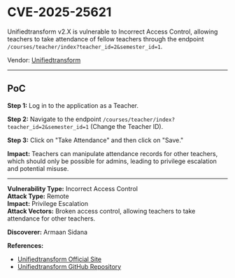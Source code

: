 # CVE-2025-25621

Unifiedtransform v2.X is vulnerable to Incorrect Access Control, allowing teachers to take attendance of fellow teachers through the endpoint `/courses/teacher/index?teacher_id=2&semester_id=1`.  

Vendor: [Unifiedtransform](https://github.com/changeweb/Unifiedtransform)  

---

## PoC

**Step 1:** Log in to the application as a Teacher.  

**Step 2:** Navigate to the endpoint `/courses/teacher/index?teacher_id=2&semester_id=1` (Change the Teacher ID).  

**Step 3:** Click on "Take Attendance" and then click on "Save."  

**Impact:** Teachers can manipulate attendance records for other teachers, which should only be possible for admins, leading to privilege escalation and potential misuse.  

---

**Vulnerability Type:** Incorrect Access Control  
**Attack Type:** Remote  
**Impact:** Privilege Escalation  
**Attack Vectors:** Broken access control, allowing teachers to take attendance for other teachers.  

**Discoverer:** Armaan Sidana  

**References:**  
- [Unifiedtransform Official Site](http://unifiedtransform.com)  
- [Unifiedtransform GitHub Repository](https://github.com/changeweb/Unifiedtransform)  
